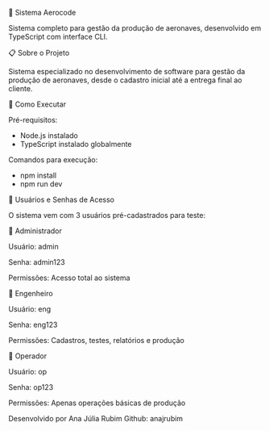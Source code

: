 🚀 Sistema Aerocode

Sistema completo para gestão da produção de aeronaves, desenvolvido em TypeScript com interface CLI.



📋 Sobre o Projeto

Sistema especializado no desenvolvimento de software para gestão da produção de aeronaves, desde o cadastro inicial até a entrega final ao cliente.



🚀 Como Executar

Pré-requisitos:

- Node.js instalado
- TypeScript instalado globalmente

Comandos para execução:

- npm install
- npm run dev




🔐 Usuários e Senhas de Acesso

O sistema vem com 3 usuários pré-cadastrados para teste:

👑 Administrador

Usuário: admin

Senha: admin123

Permissões: Acesso total ao sistema

🔧 Engenheiro

Usuário: eng

Senha: eng123

Permissões: Cadastros, testes, relatórios e produção

👷 Operador

Usuário: op

Senha: op123

Permissões: Apenas operações básicas de produção



Desenvolvido por Ana Júlia Rubim 
Github: anajrubim
